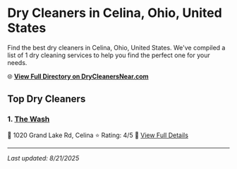 # Dry Cleaners in Celina, Ohio, United States

Find the best dry cleaners in Celina, Ohio, United States. We've compiled a list of 1 dry cleaning services to help you find the perfect one for your needs.

🌐 **[View Full Directory on DryCleanersNear.com](https://drycleanersnear.com/city/US/Ohio/Celina)**

## Top Dry Cleaners

### 1. [The Wash](https://drycleanersnear.com/dryCleaner/688c1fa7a7924e3e1d737bfe/the-wash)
📍 1020 Grand Lake Rd, Celina
⭐ Rating: 4/5
🔗 [View Full Details](https://drycleanersnear.com/dryCleaner/688c1fa7a7924e3e1d737bfe/the-wash)


---

*Last updated: 8/21/2025*
